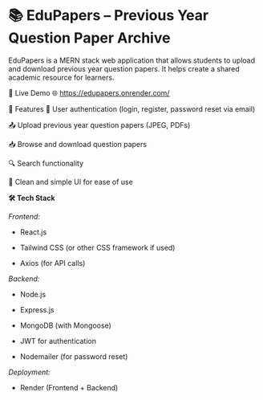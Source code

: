 
# 📚 EduPapers – Previous Year Question Paper Archive
EduPapers is a MERN stack web application that allows students to upload and download previous year question papers. It helps create a shared academic resource for learners.



🚀 Live Demo
🌐 https://edupapers.onrender.com/

📌 Features
🔐 User authentication (login, register, password reset via email)

📤 Upload previous year question papers (JPEG, PDFs)

📥 Browse and download question papers

🔍 Search functionality 

🧾 Clean and simple UI for ease of use 



**🛠️ Tech Stack**

_Frontend:_

- React.js

- Tailwind CSS (or other CSS framework if used)

- Axios (for API calls)

_Backend:_

- Node.js

- Express.js

- MongoDB (with Mongoose)

- JWT for authentication

- Nodemailer (for password reset)

_Deployment:_

- Render (Frontend + Backend)





